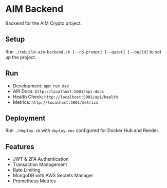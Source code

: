 # AIM Backend

Backend for the AIM Crypto project.

## Setup
Run `./rebuild-aim-backend.sh [--no-prompt] [--quiet] [--build]` to set up the project.

## Run
- Development: `npm run dev`
- API Docs: `http://localhost:5001/api-docs`
- Health Check: `http://localhost:5001/api/health`
- Metrics: `http://localhost:5001/metrics`

## Deployment
Run `./deploy.sh` with `deploy.env` configured for Docker Hub and Render.

## Features
- JWT & 2FA Authentication
- Transaction Management
- Rate Limiting
- MongoDB with AWS Secrets Manager
- Prometheus Metrics
